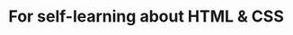 <!--
 * @Author: Ethan && ethan@hanlife02.com
 * @Date: 2025-04-02 19:01:57
 * @LastEditors: Ethan && ethan@hanlife02.com
 * @LastEditTime: 2025-04-02 19:02:22
 * @FilePath: /web/README.md
 * @Description:
 *
 * Copyright (c) 2025 by Ethan, All Rights Reserved.
-->

# For self-learning about HTML & CSS
